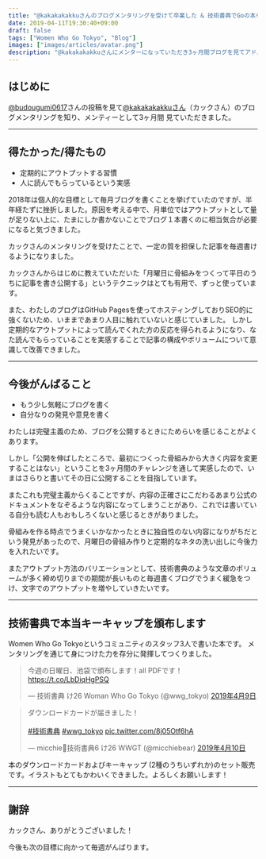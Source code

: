 ```yaml
---
title: "@kakakakakkuさんのブログメンタリングを受けて卒業した & 技術書典でGoの本を頒布します"
date: 2019-04-11T19:30:40+09:00
draft: false
tags: ["Women Who Go Tokyo", "Blog"]
images: ["images/articles/avatar.png"]
description: "@kakakakakkuさんにメンターになっていただき3ヶ月間ブログを見てアドバイスをいただきました。定期的にアウトプットする習慣と人に読んでもらっているという自信がつきました。今後はもう少し気軽に、自分なりの発見や意見を加えて文章を書いていきたいです。メンタリングで身につけた力を生かして本を書き、技術書典で頒布します。"
---
```


## はじめに
[@budougumi0617](https://twitter.com/budougumi0617)さんの投稿を見て[@kakakakakkuさん](https://twitter.com/kakakakakku)（カックさん）のブログメンタリングを知り、メンティーとして3ヶ月間 見ていただきました。

***

## 得たかった/得たもの

- 定期的にアウトプットする習慣
- 人に読んでもらっているという実感

2018年は個人的な目標として毎月ブログを書くことを挙げていたのですが、半年経たずに挫折しました。原因を考える中で、月単位ではアウトプットとして量が足りない上に、たまにしか書かないことでブログ１本書くのに相当気合が必要になると気づきました。

カックさんのメンタリングを受けたことで、一定の質を担保した記事を毎週書けるようになりました。

カックさんからはじめに教えていただいた「月曜日に骨組みをつくって平日のうちに記事を書き公開する」というテクニックはとても有用で、ずっと使っています。

また、わたしのブログはGitHub Pagesを使ってホスティングしておりSEO的に強くないため、いままであまり人目に触れていないと感じていました。
しかし定期的なアウトプットによって読んでくれた方の反応を得られるようになり、なた読んでもらっていることを実感することで記事の構成やボリュームについて意識して改善できました。

***

## 今後がんばること

- もう少し気軽にブログを書く
- 自分なりの発見や意見を書く

わたしは完璧主義のため、ブログを公開するときにためらいを感じることがよくあります。

しかし「公開を伸ばしたところで、最初につくった骨組みから大きく内容を変更することはない」ということを3ヶ月間のチャレンジを通して実感したので、いまはさらりと書いてその日に公開することを目指しています。

またこれも完璧主義からくることですが、内容の正確さにこだわるあまり公式のドキュメントをなぞるような内容になってしまうことがあり、これでは書いている自分も読む人もおもしろくないと感じるときがありました。

骨組みを作る時点でうまくいかなかったときに独自性のない内容になりがちだという発見があったので、月曜日の骨組み作りと定期的なネタの洗い出しに今後力を入れたいです。

またアウトプット方法のバリエーションとして、技術書典のような文章のボリュームが多く締め切りまでの期間が長いものと毎週書くブログでうまく緩急をつけ、文字でのアウトプットを増やしていきたいです。

***

## 技術書典で本当キーキャップを頒布します

Women Who Go Tokyoというコミュニティのスタッフ3人で書いた本です。
メンタリングを通じて身につけた力を存分に発揮してつくりました。

<blockquote class="twitter-tweet" data-lang="ja"><p lang="ja" dir="ltr">今週の日曜日、池袋で頒布します！all PDFです！ <a href="https://t.co/LbDiqHgPSQ">https://t.co/LbDiqHgPSQ</a></p>&mdash; 技術書典 け26 Woman Who Go Tokyo (@wwg_tokyo) <a href="https://twitter.com/wwg_tokyo/status/1115649775267803136?ref_src=twsrc%5Etfw">2019年4月9日</a></blockquote>
<script async src="https://platform.twitter.com/widgets.js" charset="utf-8"></script>

<blockquote class="twitter-tweet" data-lang="ja"><p lang="ja" dir="ltr">ダウンロードカードが届きました！<br><br> <a href="https://twitter.com/hashtag/%E6%8A%80%E8%A1%93%E6%9B%B8%E5%85%B8?src=hash&amp;ref_src=twsrc%5Etfw">#技術書典</a> <a href="https://twitter.com/hashtag/wwg_tokyo?src=hash&amp;ref_src=twsrc%5Etfw">#wwg_tokyo</a> <a href="https://t.co/8j05Otf6hA">pic.twitter.com/8j05Otf6hA</a></p>&mdash; micchie🍻技術書典6 け26 WWGT (@micchiebear) <a href="https://twitter.com/micchiebear/status/1115947829459951616?ref_src=twsrc%5Etfw">2019年4月10日</a></blockquote>
<script async src="https://platform.twitter.com/widgets.js" charset="utf-8"></script>


本のダウンロードカードおよびキーキャップ (2種のうちいずれか)のセット販売です。イラストもとてもかわいくできました。よろしくお願いします！

***

## 謝辞
カックさん、ありがとうございました！

今後も次の目標に向かって毎週がんばります。